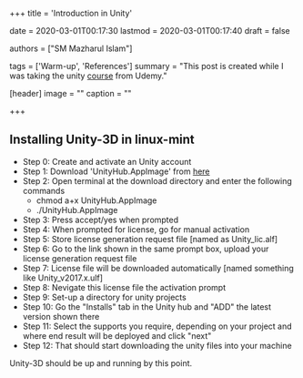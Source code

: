 +++
title = 'Introduction in Unity'

date = 2020-03-01T00:17:30
lastmod = 2020-03-01T00:17:40
draft = false

authors = ["SM Mazharul Islam"]

tags = ['Warm-up', 'References']
summary = "This post is created while I was taking the unity [course](https://www.udemy.com/the-ultimate-guide-to-game-development-with-unity/learn/lecture/8246470#overview) from Udemy."

[header]
image = ""
caption = ""

+++

## Installing Unity-3D in linux-mint

- Step 0: Create and activate an Unity account
- Step 1: Download 'UnityHub.AppImage' from [here](https://store.unity.com/download-nuo)
- Step 2: Open terminal at the download directory and enter the following commands
  - chmod a+x UnityHub.AppImage
  - ./UnityHub.AppImage
- Step 3: Press accept/yes when prompted
- Step 4: When prompted for license, go for manual activation
- Step 5: Store license generation request file \[named as Unity_lic.alf\]
- Step 6: Go to the link shown in the same prompt box, upload your license generation request file
- Step 7: License file will be downloaded automatically \[named something like Unity_v2017.x.ulf\]
- Step 8: Nevigate this license file the activation prompt
- Step 9: Set-up a directory for unity projects
- Step 10: Go the "Installs" tab in the Unity hub and "ADD" the latest version shown there
- Step 11: Select the supports you require, depending on your project and where end result will be deployed and click "next"
- Step 12: That should start downloading the unity files into your machine

Unity-3D should be up and running by this point.
